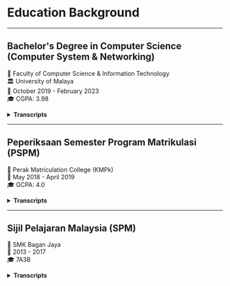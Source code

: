# Education Background


<!--more-->

***

## **Bachelor's Degree in Computer Science (Computer System & Networking)**
:school: Faculty of Computer Science & Information Technology  
:classical_building: University of Malaya  
:date: October 2019 - February 2023  
:mortar_board: CGPA: 3.98  

<details><summary><strong>Transcripts</strong></summary>
<p><strong>Core</strong></p>
<ol>
  <li>Network Technology Foundation: A</li>
  <li>Network Security: A+</li>
  <li>Advanced Network Technology: A+</li>
  <li>Cryptography: A+</li>
  <li>Computer Penetration: A+</li>
  <li>Computing Mathematics: A+</li>
  <li>Probability and Statistics: A</li>
  <li>Information Systems: A</li>
  <li>Internet Technology: A+</li>
  <li>Database: A</li>
  <li>Fundamentals of Programming: A+</li>
  <li>Fundamentals of Artificial Intelligence: A+</li>
  <li>Data Structure: A+</li>
  <li>Software Modelling: A</li>
  <li>Algorithm Design and Analysis: A</li>
  <li>Digital Design and Hardware Description Language: A</li>
  <li>Soft Computing: A+</li>
  <li>Computer Systems and Organization: A</li>
  <li>Computer System Architecture: A</li>
  <li>Operating Systems: A</li>
  <li>Embedded System Programming: A</li>
</ol>
<p><strong>Language Studies</strong></p>
<ol>
  <li>Mastering English VI: A</li>
  <li>Technical Writing Skills in English: A-</li>
  <li>Basic Korean Language: A</li>
</ol>
<p><strong>misc.</strong></p>
<ol>
  <li>Academic Project I: A+</li>
  <li>Industrial Training: A+</li>
  <li>Basic Entrepreneurship Enculturation: A</li>
  <li>Community Server: A+</li>
  <li>The Islamic and Asian Civilization: A-</li>
  <li>Information Literay: A+</li>
  <li>Social Engagement: A</li>
  <li>Appeciation of Ethics and Civilizations: A</li>
  <li>Thinking and Communication Skills: A</li>
  <li>Project Management: A-</li>
</ol>
</details>
        
***

## **Peperiksaan Semester Program Matrikulasi (PSPM)**
:school: Perak Matriculation College (KMPk)  
:date: May 2018 - April 2019  
:mortar_board: GCPA: 4.0

<details><summary><strong>Transcripts</strong></summary>
<ol>
  <li>Computer Science: A</li>
  <li>Chemistry: A</li>
  <li>Physics: A</li>
  <li>Mathematics: A</li>
  <li>English: A-</li>
  <li>Malaysian University English Test (MUET): Band 4</li>
</ol>
</details>

***

## **Sijil Pelajaran Malaysia (SPM)**
:school: SMK Bagan Jaya  
:date: 2013 - 2017  
:mortar_board: 7A3B 

<details><summary><strong>Transcripts</strong></summary>
<ol>
  <li>Chemistry: A+</li>
  <li>Physics: A+</li>
  <li>Biology: A</li>
  <li>Additional Maths: A+</li>
  <li>Modern Maths: A+</li>
  <li>English: A</li>
  <li>History: A</li>
  <li>Moral: B+</li>
  <li>Malay: B+</li>
  <li>Chinese: B</li>
</ol>
</details>
